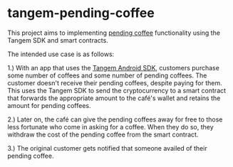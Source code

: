 # tangem-pending-coffee

This project aims to implementing [pending coffee](https://en.wikipedia.org/wiki/Caff%C3%A8_sospeso) functionality using the Tangem SDK and smart contracts.

The intended use case is as follows:

1.) With an app that uses the [Tangem Android SDK](https://github.com/Tangem/tangem-sdk-android), customers purchase some number of coffees and some number of pending coffees. The customer doesn't receive their pending coffees, despite paying for them. This uses the Tangem SDK to send the cryptocurrency to a smart contract that forwards the appropriate amount to the café's wallet and retains the amount for pending coffees.

2.) Later on, the café can give the pending coffees away for free to those less fortunate who come in asking for a coffee. When they do so, they withdraw the cost of the pending coffee from the smart contract.

3.) The original customer gets notified that someone availed of their pending coffee.
